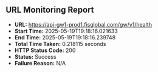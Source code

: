 ## URL Monitoring Report

- **URL:** https://api-gw1-prod1.fisglobal.com/gw/v1/health
- **Start Time:** 2025-05-19T19:18:16.021633
- **End Time:** 2025-05-19T19:18:16.239748
- **Total Time Taken:** 0.218115 seconds
- **HTTP Status Code:** 200
- **Status:** Success
- **Failure Reason:** N/A

